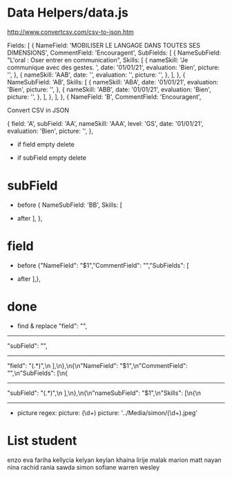 # Data Helpers/data.js
  http://www.convertcsv.com/csv-to-json.htm

Fields: [
    {
      NameField: 'MOBILISER LE LANGAGE DANS TOUTES SES DIMENSIONS',
      CommentField: 'Encouragent',
      SubFields: [
        {
          NameSubField: "L'oral : Oser entrer en communication",
          Skills: [
            {
              nameSkill: 'Je communique avec des gestes.  ',
              date: '01/01/21',
              evaluation: 'Bien',
              picture: '',
            },
            {
              nameSkill: 'AAB',
              date: '',
              evaluation: '',
              picture: '',
            },
          ],
        },
        {
          NameSubField: 'AB',
          Skills: [
            {
              nameSkill: 'ABA',
              date: '01/01/21',
              evaluation: 'Bien',
              picture: '',
            },
            {
              nameSkill: 'ABB',
              date: '01/01/21',
              evaluation: 'Bien',
              picture: '',
            },
          ],
        },
      ],
    },
    {
      NameField: 'B',
      CommentField: 'Encouragent',

Convert CSV in JSON

{
  field: 'A',
  subField: 'AA',
  nameSkill: 'AAA',
  level: 'GS',
  date: '01/01/21',
  evaluation: 'Bien',
  picture: '',
},

- if field empty
  delete

- if subField empty
  delete

# subField
- before
{
  NameSubField: 'BB',
  Skills: [

- after
 ],
    },

# field
- before
{"NameField": "$1","CommentField": "","SubFields": [

- after
],},

# done
- find & replace
"field": "",

***
"subField": "",

***
"field": "(.*)",\n
],\n},\n{\n"NameField": "$1",\n"CommentField": "",\n"SubFields": [\n{
***
"subField": "(.*)",\n
],\n},\n{\n"nameSubField": "$1",\n"Skills": [\n{\n
***
- picture regex:
picture: (\d+)
picture: '../Media/simon/(\d+).jpeg'


# List student
enzo
eva
fariha
kellycia
kelyan
keylan
khaina
lirije
malak
marion
matt
nayan
nina
rachid
rania
sawda
simon
sofiane
warren
wesley
